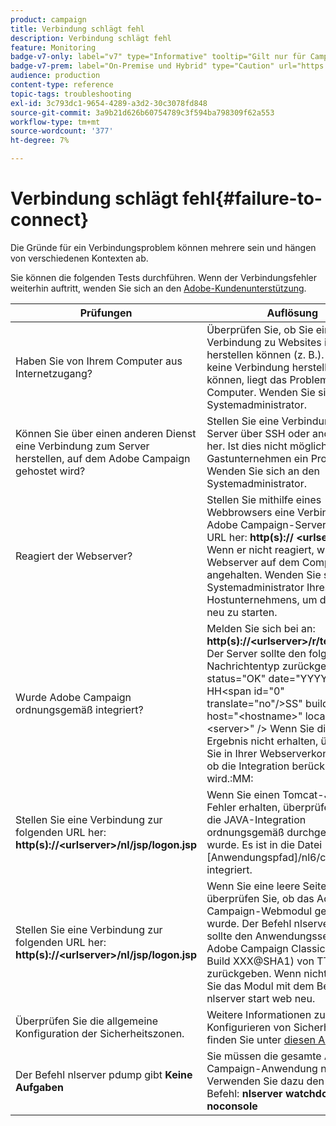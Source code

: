 ```yaml
---
product: campaign
title: Verbindung schlägt fehl
description: Verbindung schlägt fehl
feature: Monitoring
badge-v7-only: label="v7" type="Informative" tooltip="Gilt nur für Campaign Classic v7"
badge-v7-prem: label="On-Premise und Hybrid" type="Caution" url="https://experienceleague.adobe.com/docs/campaign-classic/using/installing-campaign-classic/architecture-and-hosting-models/hosting-models-lp/hosting-models.html?lang=de" tooltip="Gilt nur für Hybrid- und On-Premise-Bereitstellungen"
audience: production
content-type: reference
topic-tags: troubleshooting
exl-id: 3c793dc1-9654-4289-a3d2-30c3078fd848
source-git-commit: 3a9b21d626b60754789c3f594ba798309f62a553
workflow-type: tm+mt
source-wordcount: '377'
ht-degree: 7%

---
```


# Verbindung schlägt fehl{#failure-to-connect}



Die Gründe für ein Verbindungsproblem können mehrere sein und hängen von verschiedenen Kontexten ab.

Sie können die folgenden Tests durchführen. Wenn der Verbindungsfehler weiterhin auftritt, wenden Sie sich an den [Adobe-Kundenunterstützung](https://helpx.adobe.com/de/enterprise/admin-guide.html/enterprise/using/support-for-experience-cloud.ug.html).



<table> 
<thead> 
<tr> 
<th>Prüfungen<br /> </th> 
<th>Auflösung<br /> </th> 
</tr> 
</thead> 
<tbody> 
<tr> 
<td>Haben Sie von Ihrem Computer aus Internetzugang?</td> 
<td>Überprüfen Sie, ob Sie eine Verbindung zu Websites im Internet herstellen können (z. B.). Wenn Sie keine Verbindung herstellen können, liegt das Problem auf Ihrem Computer. Wenden Sie sich an Ihren Systemadministrator.</td>
</tr>
<tr> 
<td>Können Sie über einen anderen Dienst eine Verbindung zum Server herstellen, auf dem Adobe Campaign gehostet wird?</td> 
<td>Stellen Sie eine Verbindung zum Server über SSH oder andere Mittel her. Ist dies nicht möglich, hat Ihr Gastunternehmen ein Problem. Wenden Sie sich an den Systemadministrator.</td>
</tr>
<tr> 
<td>Reagiert der Webserver?</td> 
<td>Stellen Sie mithilfe eines Webbrowsers eine Verbindung zur Adobe Campaign-Server-Zugriffs-URL her: <b>http(s):// &lt;urlserver&gt;</b>. Wenn er nicht reagiert, wird der Webserver auf dem Computer angehalten. Wenden Sie sich an den Systemadministrator Ihres Hostunternehmens, um den Dienst neu zu starten.</td>
</tr>
<tr> 
<td>Wurde Adobe Campaign ordnungsgemäß integriert?</td> 
<td>Melden Sie sich bei an: <b>http(s)://&lt;urlserver&gt;/r/test</b> URL. Der Server sollte den folgenden Nachrichtentyp zurückgeben: &lt;redir status="OK" date="YYYY/MM/DD HH&lt;span id="0" translate="no"/&gt;SS" build="XXXX" host="&lt;hostname&gt;" localhost="&lt;server&gt;" /&gt;
Wenn Sie dieses Ergebnis nicht erhalten, überprüfen Sie in Ihrer Webserverkonfiguration, ob die Integration berücksichtigt wird.:MM:</td>
</tr>
<tr> 
<td>Stellen Sie eine Verbindung zur folgenden URL her: <b>http(s)://&lt;urlserver&gt;/nl/jsp/logon.jsp</b></td>
<td>Wenn Sie einen Tomcat-Java-Fehler erhalten, überprüfen Sie, ob die JAVA-Integration ordnungsgemäß durchgeführt wurde. Es ist in die Datei [Anwendungspfad]/nl6/customer.sh integriert.</td>
</tr>
<tr> 
<td>Stellen Sie eine Verbindung zur folgenden URL her: <b>http(s)://&lt;urlserver&gt;/nl/jsp/logon.jsp</b></td>
<td>Wenn Sie eine leere Seite erhalten, überprüfen Sie, ob das Adobe Campaign-Webmodul gestartet wurde. Der Befehl nlserver pdump sollte den Anwendungsserver für Adobe Campaign Classic (7.X YY.R Build XXX@SHA1) von TT/MM/JJJJ zurückgeben. Wenn nicht, starten Sie das Modul mit dem Befehl nlserver start web neu.</td>
</tr>
<tr>
<td>Überprüfen Sie die allgemeine Konfiguration der Sicherheitszonen.</td>
<td>Weitere Informationen zum Konfigurieren von Sicherheitszonen finden Sie unter <a href="https://experienceleague.adobe.com/docs/campaign-classic/using/installing-campaign-classic/additional-configurations/configuring-campaign-server.html#configuring-campaign-server"/>diesen Abschnitt.</a></td>
</tr>
<tr>
<td>Der Befehl nlserver pdump gibt <b>Keine Aufgaben</b></td>
<td>Sie müssen die gesamte Adobe Campaign-Anwendung neu starten. Verwenden Sie dazu den folgenden Befehl: <b>nlserver watchdog -svc -noconsole</b></td>
</tr>
</tbody> 
</table>
